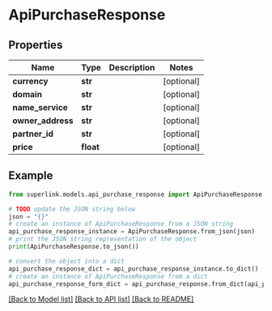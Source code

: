# ApiPurchaseResponse


## Properties

Name | Type | Description | Notes
------------ | ------------- | ------------- | -------------
**currency** | **str** |  | [optional] 
**domain** | **str** |  | [optional] 
**name_service** | **str** |  | [optional] 
**owner_address** | **str** |  | [optional] 
**partner_id** | **str** |  | [optional] 
**price** | **float** |  | [optional] 

## Example

```python
from superlink.models.api_purchase_response import ApiPurchaseResponse

# TODO update the JSON string below
json = "{}"
# create an instance of ApiPurchaseResponse from a JSON string
api_purchase_response_instance = ApiPurchaseResponse.from_json(json)
# print the JSON string representation of the object
print(ApiPurchaseResponse.to_json())

# convert the object into a dict
api_purchase_response_dict = api_purchase_response_instance.to_dict()
# create an instance of ApiPurchaseResponse from a dict
api_purchase_response_form_dict = api_purchase_response.from_dict(api_purchase_response_dict)
```
[[Back to Model list]](../README.md#documentation-for-models) [[Back to API list]](../README.md#documentation-for-api-endpoints) [[Back to README]](../README.md)


